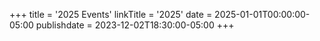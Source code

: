 +++
title = '2025 Events'
linkTitle = '2025'
date = 2025-01-01T00:00:00-05:00
publishdate = 2023-12-02T18:30:00-05:00
+++
